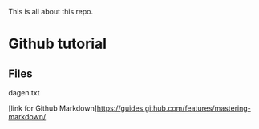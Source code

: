 This is all about this repo.

# Github tutorial

## Files

dagen.txt

[link for Github Markdown]https://guides.github.com/features/mastering-markdown/

